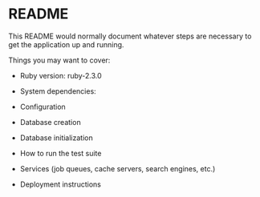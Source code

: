 # README

This README would normally document whatever steps are necessary to get the
application up and running.

Things you may want to cover:

* Ruby version: ruby-2.3.0

* System dependencies: 

* Configuration

* Database creation

* Database initialization

* How to run the test suite

* Services (job queues, cache servers, search engines, etc.)

* Deployment instructions

